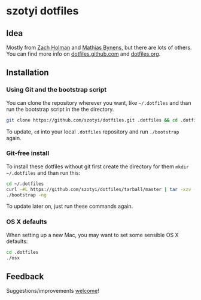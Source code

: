 # szotyi dotfiles

## Idea

Mostly from [Zach Holman](https://github.com/holman/dotfiles) and [Mathias Bynens](https://github.com/mathiasbynens/dotfiles), but there are lots of others. You can find more info on [dotfiles.github.com](https://dotfiles.github.com) and [dotfiles.org](http://dotfiles.org).

## Installation

### Using Git and the bootstrap script
      
You can clone the repository wherever you want, like `~/.dotfiles` and than run the bootstrap script in the the directory.
    
```bash
git clone https://github.com/szotyi/dotfiles.git .dotfiles && cd .dotfiles && ./bootstrap
```
  
To update, `cd` into your local `.dotfiles` repository and run `./bootstrap` again.

### Git-free install
  
To install these dotfiles without git first create the directory for them `mkdir ~/.dotfiles` and than run this:
  
```bash
cd ~/.dotfiles
curl -#L https://github.com/szotyi/dotfiles/tarball/master | tar -xzv --strip-components 1 --exclude={README.md}
./bootstrap -ng
```

To update later on, just run these commands again.

### OS X defaults

When setting up a new Mac, you may want to set some sensible OS X defaults:

```bash
cd .dotfiles
./osx
```

## Feedback

Suggestions/improvements [welcome](https://github.com/szotyi/dotfiles/issues)!
